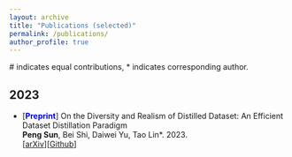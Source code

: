 ```yaml
---
layout: archive
title: "Publications (selected)"
permalink: /publications/
author_profile: true
---
```

  \# indicates equal contributions, \* indicates corresponding author.


## 2023
- [<span style="color:blue"><strong>Preprint</strong></span>] On the Diversity and Realism of Distilled Dataset: An Efficient Dataset Distillation Paradigm <br> 
  **Peng Sun**, Bei Shi, Daiwei Yu, Tao Lin*. 2023.<br>
  [[arXiv](https://arxiv.org/abs/2312.03526)][[Github](https://github.com/LINs-lab/RDED)]